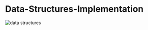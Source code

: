 # Data-Structures-Implementation
![data structures](https://user-images.githubusercontent.com/103903785/234036619-a08ac040-dde9-4eef-98df-096acef1b737.png)
